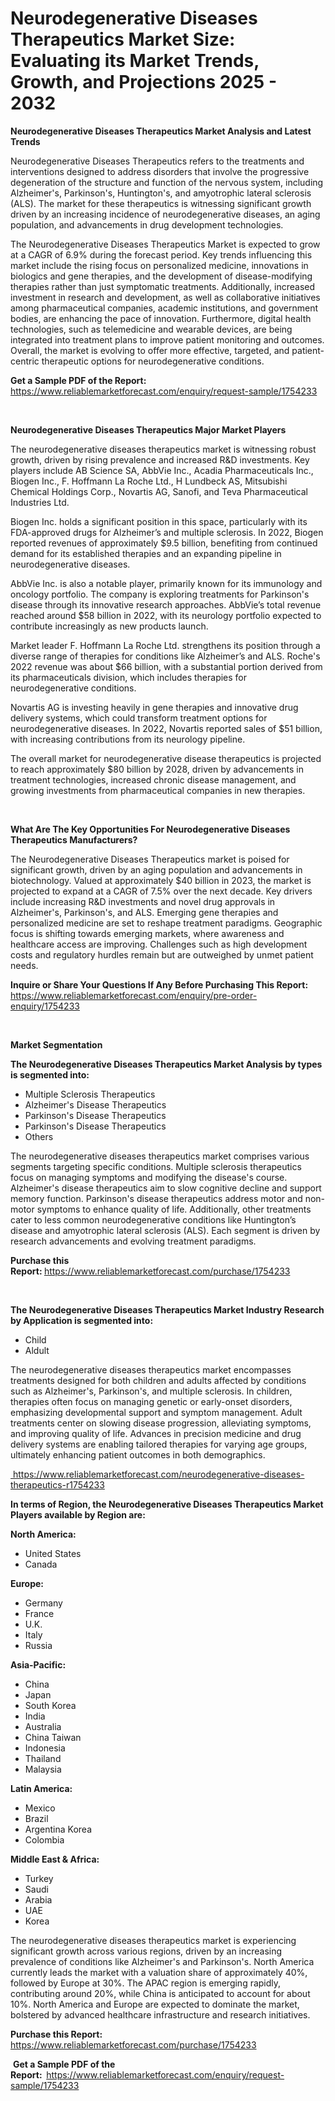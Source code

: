 <p><h1>Neurodegenerative Diseases Therapeutics Market Size: Evaluating its Market Trends, Growth, and Projections 2025 - 2032</h1></p><p><strong>Neurodegenerative Diseases Therapeutics Market Analysis and Latest Trends</strong></p>
<p><p>Neurodegenerative Diseases Therapeutics refers to the treatments and interventions designed to address disorders that involve the progressive degeneration of the structure and function of the nervous system, including Alzheimer's, Parkinson's, Huntington's, and amyotrophic lateral sclerosis (ALS). The market for these therapeutics is witnessing significant growth driven by an increasing incidence of neurodegenerative diseases, an aging population, and advancements in drug development technologies.</p><p>The Neurodegenerative Diseases Therapeutics Market is expected to grow at a CAGR of 6.9% during the forecast period. Key trends influencing this market include the rising focus on personalized medicine, innovations in biologics and gene therapies, and the development of disease-modifying therapies rather than just symptomatic treatments. Additionally, increased investment in research and development, as well as collaborative initiatives among pharmaceutical companies, academic institutions, and government bodies, are enhancing the pace of innovation. Furthermore, digital health technologies, such as telemedicine and wearable devices, are being integrated into treatment plans to improve patient monitoring and outcomes. Overall, the market is evolving to offer more effective, targeted, and patient-centric therapeutic options for neurodegenerative conditions.</p></p>
<p><strong>Get a Sample PDF of the Report:&nbsp;</strong> <a href="https://www.reliablemarketforecast.com/enquiry/request-sample/1754233?utm_campaign=2875&utm_medium=2&utm_source=Github&utm_content=ia&utm_term=12042025&utm_id=neurodegenerative-diseases-therapeutics">https://www.reliablemarketforecast.com/enquiry/request-sample/1754233</a></p>
<p>&nbsp;</p>
<p><strong>Neurodegenerative Diseases Therapeutics Major Market Players</strong></p>
<p><p>The neurodegenerative diseases therapeutics market is witnessing robust growth, driven by rising prevalence and increased R&D investments. Key players include AB Science SA, AbbVie Inc., Acadia Pharmaceuticals Inc., Biogen Inc., F. Hoffmann La Roche Ltd., H Lundbeck AS, Mitsubishi Chemical Holdings Corp., Novartis AG, Sanofi, and Teva Pharmaceutical Industries Ltd.</p><p>Biogen Inc. holds a significant position in this space, particularly with its FDA-approved drugs for Alzheimer’s and multiple sclerosis. In 2022, Biogen reported revenues of approximately $9.5 billion, benefiting from continued demand for its established therapies and an expanding pipeline in neurodegenerative diseases.</p><p>AbbVie Inc. is also a notable player, primarily known for its immunology and oncology portfolio. The company is exploring treatments for Parkinson's disease through its innovative research approaches. AbbVie’s total revenue reached around $58 billion in 2022, with its neurology portfolio expected to contribute increasingly as new products launch.</p><p>Market leader F. Hoffmann La Roche Ltd. strengthens its position through a diverse range of therapies for conditions like Alzheimer’s and ALS. Roche's 2022 revenue was about $66 billion, with a substantial portion derived from its pharmaceuticals division, which includes therapies for neurodegenerative conditions.</p><p>Novartis AG is investing heavily in gene therapies and innovative drug delivery systems, which could transform treatment options for neurodegenerative diseases. In 2022, Novartis reported sales of $51 billion, with increasing contributions from its neurology pipeline.</p><p>The overall market for neurodegenerative disease therapeutics is projected to reach approximately $80 billion by 2028, driven by advancements in treatment technologies, increased chronic disease management, and growing investments from pharmaceutical companies in new therapies.</p></p>
<p>&nbsp;</p>
<p><strong>What Are The Key Opportunities For Neurodegenerative Diseases Therapeutics Manufacturers?</strong></p>
<p><p>The Neurodegenerative Diseases Therapeutics market is poised for significant growth, driven by an aging population and advancements in biotechnology. Valued at approximately $40 billion in 2023, the market is projected to expand at a CAGR of 7.5% over the next decade. Key drivers include increasing R&D investments and novel drug approvals in Alzheimer's, Parkinson's, and ALS. Emerging gene therapies and personalized medicine are set to reshape treatment paradigms. Geographic focus is shifting towards emerging markets, where awareness and healthcare access are improving. Challenges such as high development costs and regulatory hurdles remain but are outweighed by unmet patient needs.</p></p>
<p><strong>Inquire or Share Your Questions If Any Before Purchasing This Report:</strong> <a href="https://www.reliablemarketforecast.com/enquiry/pre-order-enquiry/1754233?utm_campaign=2875&utm_medium=2&utm_source=Github&utm_content=ia&utm_term=12042025&utm_id=neurodegenerative-diseases-therapeutics">https://www.reliablemarketforecast.com/enquiry/pre-order-enquiry/1754233</a></p>
<p>&nbsp;</p>
<p><strong>Market Segmentation</strong></p>
<p><strong>The Neurodegenerative Diseases Therapeutics Market Analysis by types is segmented into:</strong></p>
<p><ul><li>Multiple Sclerosis Therapeutics</li><li>Alzheimer's Disease Therapeutics</li><li>Parkinson's Disease Therapeutics</li><li>Parkinson's Disease Therapeutics</li><li>Others</li></ul></p>
<p><p>The neurodegenerative diseases therapeutics market comprises various segments targeting specific conditions. Multiple sclerosis therapeutics focus on managing symptoms and modifying the disease's course. Alzheimer's disease therapeutics aim to slow cognitive decline and support memory function. Parkinson's disease therapeutics address motor and non-motor symptoms to enhance quality of life. Additionally, other treatments cater to less common neurodegenerative conditions like Huntington’s disease and amyotrophic lateral sclerosis (ALS). Each segment is driven by research advancements and evolving treatment paradigms.</p></p>
<p><strong>Purchase this Report:&nbsp;</strong><a href="https://www.reliablemarketforecast.com/purchase/1754233?utm_campaign=2875&utm_medium=2&utm_source=Github&utm_content=ia&utm_term=12042025&utm_id=neurodegenerative-diseases-therapeutics">https://www.reliablemarketforecast.com/purchase/1754233</a></p>
<p>&nbsp;</p>
<p><strong>The Neurodegenerative Diseases Therapeutics Market Industry Research by Application is segmented into:</strong></p>
<p><ul><li>Child</li><li>Aldult</li></ul></p>
<p><p>The neurodegenerative diseases therapeutics market encompasses treatments designed for both children and adults affected by conditions such as Alzheimer's, Parkinson's, and multiple sclerosis. In children, therapies often focus on managing genetic or early-onset disorders, emphasizing developmental support and symptom management. Adult treatments center on slowing disease progression, alleviating symptoms, and improving quality of life. Advances in precision medicine and drug delivery systems are enabling tailored therapies for varying age groups, ultimately enhancing patient outcomes in both demographics.</p></p>
<p><a href="https://www.reliablemarketforecast.com/neurodegenerative-diseases-therapeutics-r1754233?utm_campaign=2875&utm_medium=2&utm_source=Github&utm_content=ia&utm_term=12042025&utm_id=neurodegenerative-diseases-therapeutics">&nbsp;https://www.reliablemarketforecast.com/neurodegenerative-diseases-therapeutics-r1754233</a></p>
<p><strong>In terms of Region, the Neurodegenerative Diseases Therapeutics Market Players available by Region are:</strong></p>
<p>
    <p> <strong> North America: </strong>
        <ul>
            <li>United States</li>
            <li>Canada</li>
        </ul>
        </p> 
    <p> <strong> Europe: </strong>
        <ul>
            <li>Germany</li>
            <li>France</li>
            <li>U.K.</li>
            <li>Italy</li>
            <li>Russia</li>
        </ul>
        </p> 
    <p> <strong> Asia-Pacific: </strong>
        <ul>
            <li>China</li>
            <li>Japan</li>
            <li>South Korea</li>
            <li>India</li>
            <li>Australia</li>
            <li>China Taiwan</li>
            <li>Indonesia</li>
            <li>Thailand</li>
            <li>Malaysia</li>
        </ul>
        </p> 
    <p> <strong> Latin America: </strong>
        <ul>
            <li>Mexico</li>
            <li>Brazil</li>
            <li>Argentina Korea</li>
            <li>Colombia</li>
        </ul>
        </p> 
    <p> <strong> Middle East & Africa: </strong>
        <ul>
            <li>Turkey</li>
            <li>Saudi</li>
            <li>Arabia</li>
            <li>UAE</li>
            <li>Korea</li>
        </ul>
    </p>
    </p>
<p><p>The neurodegenerative diseases therapeutics market is experiencing significant growth across various regions, driven by an increasing prevalence of conditions like Alzheimer's and Parkinson's. North America currently leads the market with a valuation share of approximately 40%, followed by Europe at 30%. The APAC region is emerging rapidly, contributing around 20%, while China is anticipated to account for about 10%. North America and Europe are expected to dominate the market, bolstered by advanced healthcare infrastructure and research initiatives.</p></p>
<p><strong>Purchase this Report: </strong><a href="https://www.reliablemarketforecast.com/purchase/1754233?utm_campaign=2875&utm_medium=2&utm_source=Github&utm_content=ia&utm_term=12042025&utm_id=neurodegenerative-diseases-therapeutics">https://www.reliablemarketforecast.com/purchase/1754233</a></p>
<p>&nbsp;<strong>Get a Sample PDF of the Report:&nbsp;&nbsp;</strong><a href="https://www.reliablemarketforecast.com/enquiry/request-sample/1754233?utm_campaign=2875&utm_medium=2&utm_source=Github&utm_content=ia&utm_term=12042025&utm_id=neurodegenerative-diseases-therapeutics">https://www.reliablemarketforecast.com/enquiry/request-sample/1754233</a></p>
<p><strong></strong></p>
<p><p></p><p></p><p></p></p>